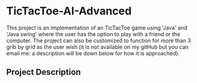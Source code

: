 # TicTacToe-AI-Advanced
This project is an implementation of an TicTacToe game using 'Java' and 'Java swing' where the user has the option to play with a friend or the computer. The project can also be customized to function for more than 3 grib by grid as the user wish (it is not available on my gitHub but you can email me: a description will be down below for how it is approached). 

## Project Description
